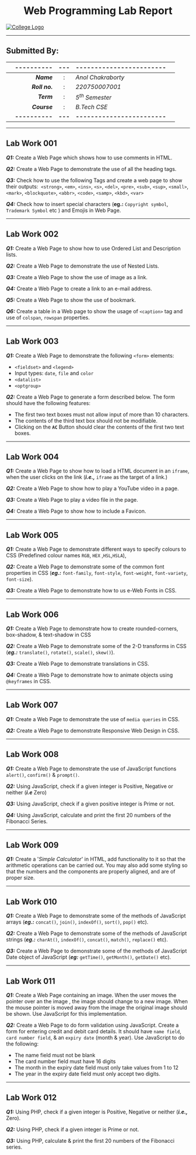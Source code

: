# <center>Web Programming Lab Report</center>
[![College Logo](https://jecassam.ac.in/adexmis/assets/img/logo-final.png)](https://jecassam.ac.in/)

<hr/>

## Submitted By:

||----------|---|------------------------||
|--|--:|:--:|:--|--|
||***Name***|:|*Anol Chakraborty*|
||***Roll no.***|:|*220750007001*|
||***Term***|:|*5<sup>th</sup> Semester*|
||***Course***|:|*B.Tech CSE*|
||**----------**|**---**|**------------------------**|

<hr/>

<div style="break-after:page"></div>

## Lab Work 001

***Q1:*** Create a Web Page which shows how to use comments in HTML.

***Q2:*** Create a Web Page to demonstrate the use of all the heading tags.

***Q3:*** Check how to use the following Tags and create a web page to show their outputs:&nbsp;&nbsp;`<strong>`, `<em>`, `<ins>`, `<s>`, `<del>`, `<pre>`, `<sub>`, `<sup>`, `<small>`, `<mark>`, `<blockquote>`, `<abbr>`, `<code>`, `<samp>`, `<kbd>`, `<var>`

***Q4:*** Check how to insert special characters (**eg.:** `Copyright symbol`, `Trademark Symbol` etc ) and Emojis in Web Page. 

<hr/>

## Lab Work 002
***Q1:*** Create a Web Page to show how to use Ordered List and Description lists.

***Q2:*** Create a Web Page to demonstrate the use of Nested Lists.

***Q3:*** Create a Web Page to show the use of image as a link.

***Q4:*** Create a Web Page to create a link to an e-mail address.

***Q5:*** Create a Web Page to show the use of bookmark.

***Q6:*** Create a table in a Web page to show the usage of `<caption>` tag and use of `colspan`, `rowspan` properties.

<hr/>

## Lab Work 003

***Q1:*** Create a Web Page to demonstrate the following `<form>` elements:
- `<fieldset>` and `<legend>`
- Input types: `date`, `file` and `color`
- `<datalist>`
- `<optgroup>`
	
***Q2:*** Create a Web Page to generate a form described below. The form should have the following features:
- The first two text boxes must not allow input of more than 10 characters.
- The contents of the third text box should not be modifiable. 
- Clicking on the **`AC`** Button should clear the contents of the first two text boxes.

<hr/>

## Lab Work 004

***Q1:*** Create a Web Page to show how to load a HTML document in an `iframe`, when the user clicks on the link (***i.e.,*** `iframe`  as the target of a link.)

***Q2:*** Create a Web Page to show how to play a YouTube video in a page.

***Q3:*** Create a Web Page to play a video file in the page.

***Q4:*** Create a Web Page to show how to include a Favicon.

<hr/>

## Lab Work 005

***Q1:*** Create a Web Page to demonstrate different ways to specify colours to CSS (Predefined colour names `RGB`, `HEX` ,`HSL`,`HSLA`),

***Q2:*** Create a Web Page to demonstrate some of the common font properties in CSS (***eg.:*** `font-family`, `font-style`, `font-weight`, `font-variety`, `font-size`).

***Q3:*** Create a Web Page to demonstrate how to us e-Web Fonts in CSS.

<hr/>

## Lab Work 006

***Q1:*** Create a Web Page to demonstrate how to create rounded-corners, box-shadow, & text-shadow in CSS

***Q2:*** Create a Web Page to demonstrate some of the 2-D transforms in CSS (***eg.:*** `translate()`, `rotate()`, `scale()`,  `skew()`).

***Q3:*** Create a Web Page to demonstrate translations in CSS.

***Q4:*** Create a Web Page to demonstrate how to animate objects using `@keyframes` in CSS.

<hr/>

## Lab Work 007

***Q1:*** Create a Web Page to demonstrate the use of `media queries` in CSS.

***Q2:*** Create a Web Page to demonstrate Responsive Web Design in CSS.

<hr/>

## Lab Work 008

***Q1:*** Create a Web Page to demonstrate the use of JavaScript functions `alert()`, `confirm()` & `prompt()`.

***Q2:*** Using JavaScript, check if a given integer is Positive, Negative or neither (***i.e*** Zero)

***Q3:*** Using JavaScript, check if a given positive integer is Prime or not.

***Q4:*** Using JavaScript, calculate and print the first 20 numbers of the Fibonacci Series.

<hr/>

## Lab Work 009

***Q1:*** Create a '*Simple Calculator*' in HTML, add functionality to it so that the arithmetic operations can be carried out. You may also add some styling so that the numbers and the components are properly aligned, and are of proper size.

<hr/>

## Lab Work 010

***Q1:*** Create a Web Page to demonstrate some of the methods of JavaScript arrays (***eg.:*** `concat()`, `join()`, `indexOf()`, `sort()`, `pop()` etc).

***Q2:*** Create a Web Page to demonstrate some of the methods of JavaScript strings (***eg.:*** `charAt()`, `indexOf()`, `concat()`, `match()`, `replace()` etc).

***Q3:*** Create a Web Page to demonstrate some of the methods of JavaScript Date object of JavaScript (***eg:*** `getTime()`, `getMonth()`, `getDate()` etc).

<hr/>

## Lab Work 011

***Q1:*** Create a Web Page containing an image. When the user moves the pointer over an the image , the image should change to a new image. When the mouse pointer is moved away from the image the original image should be shown. Use JavaScript for this implementation.

***Q2:*** Create a Web Page to do form validation using JavaScript. Create a form for entering credit and debit card details. It should have `name field`, `card number field`, & an `expiry date` (month & year).
Use JavaScript to do the following:
- The name field must not be blank
- The card number field must have 16 digits
- The month in the expiry date field must only take values from 1 to 12
- The year in the expiry date field must only accept two digits.

<hr/>

## Lab Work 012

***Q1:*** Using PHP, check if a given integer is Positive, Negative or neither (***i.e.,*** Zero).

***Q2:*** Using PHP, check if a given integer is Prime or not.

***Q3:*** Using PHP, calculate & print the first 20 numbers of the Fibonacci series.
